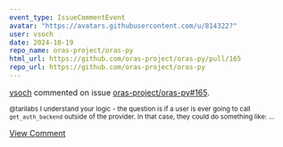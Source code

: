 ```yaml
---
event_type: IssueCommentEvent
avatar: "https://avatars.githubusercontent.com/u/814322?"
user: vsoch
date: 2024-10-19
repo_name: oras-project/oras-py
html_url: https://github.com/oras-project/oras-py/pull/165
repo_url: https://github.com/oras-project/oras-py
---
```


<a href='https://github.com/vsoch' target='_blank'>vsoch</a> commented on issue <a href='https://github.com/oras-project/oras-py/pull/165' target='_blank'>oras-project/oras-py#165</a>.

<small>@tarilabs I understand your logic - the question is if a user is ever going to call `get_auth_backend` outside of the provider. In that case, they could do something like:...</small>

<a href='https://github.com/oras-project/oras-py/pull/165' target='_blank'>View Comment</a>